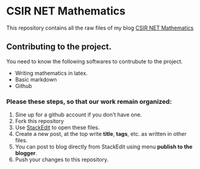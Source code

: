 # CSIR NET Mathematics

This repository contains all the raw files of my blog [CSIR NET Mathematics](http://csir.infimath.com)


## Contributing to the project. 

You need to know the following softwares to contrubute to the project. 

- Writing mathematics in latex. 
- Basic markdown
- Github


### Please these steps, so that our work remain organized:

1. Sine up for a github account if you don't have one. 
2. Fork this repository 
3. Use [StackEdit](https://stackedit.io) to open these files.
4. Create a new post, at the top write **title**, **tags**, etc. as written in other files.
5. You can post to blog directly from StackEdit using menu **publish to the blogger**.
6. Push your changes to this repository.

